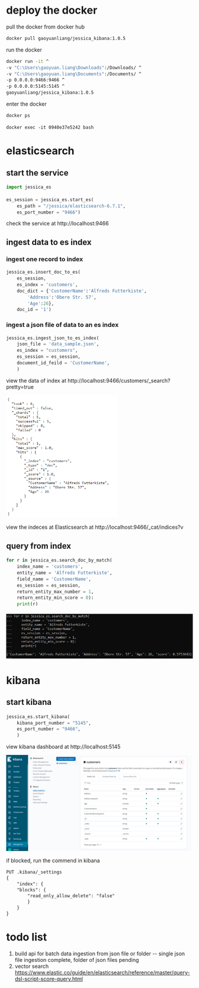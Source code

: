 # deploy the docker

pull the docker from docker hub

```bash
docker pull gaoyuanliang/jessica_kibana:1.0.5
```

run the docker

```bash
docker run -it ^
-v "C:\Users\gaoyuan.liang\Downloads":/Downloads/ ^
-v "C:\Users\gaoyuan.liang\Documents":/Documents/ ^
-p 0.0.0.0:9466:9466 ^
-p 0.0.0.0:5145:5145 ^
gaoyuanliang/jessica_kibana:1.0.5
```

enter the docker

```
docker ps

docker exec -it 0940e37e5242 bash
```

# elasticsearch

## start the service

```python
import jessica_es

es_session = jessica_es.start_es(
	es_path = "/jessica/elasticsearch-6.7.1",
	es_port_number = "9466")
```

check the service at http://localhost:9466

## ingest data to es index

### ingest one record to index

```python
jessica_es.insert_doc_to_es(
	es_session,
	es_index = 'customers',
	doc_dict = {'CustomerName':'Alfreds Futterkiste',
		'Address':'Obere Str. 57',
		'Age':26},
	doc_id = '1')
```

### ingest a json file of data to an es index

```python
jessica_es.ingest_json_to_es_index(
	json_file = 'data_sample.json',
	es_index = "customers",
	es_session = es_session,
	document_id_feild = 'CustomerName',
	)
```

view the data of index at http://localhost:9466/customers/_search?pretty=true

<img src="WeChat%20Screenshot_20210708210827.png" width="300">

view the indeces at Elasticsearch at http://localhost:9466/_cat/indices?v


## query from index

```python
for r in jessica_es.search_doc_by_match(
	index_name = 'customers',
	entity_name = 'Alfreds Futterkiste',
	field_name = 'CustomerName',
	es_session = es_session,
	return_entity_max_number = 1,
	return_entity_min_score = 0):
	print(r)
```

<img src="WeChat%20Screenshot_20210708211044.png" width="600">

# kibana

## start kibana

```python
jessica_es.start_kibana(
	kibana_port_number = "5145",
	es_port_number = "9466",
	)
```

view kibana dashboard at http://localhost:5145

<img src="screencapture-192-168-1-103-5145-app-kibana-2021-07-08-21_12_19.png" width="800">

if blocked, run the commend in kibana

```
PUT .kibana/_settings
{
	"index": {
	"blocks": {
		"read_only_allow_delete": "false"
		}
	}
}
```

# todo list

1. build api for batch data ingestion from json file or folder -- single json file ingestion complete, folder of json files pending
2. vector search https://www.elastic.co/guide/en/elasticsearch/reference/master/query-dsl-script-score-query.html
